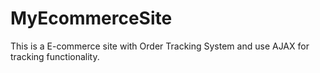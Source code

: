 # MyEcommerceSite
This is a E-commerce site with Order Tracking System and use AJAX for tracking functionality.
